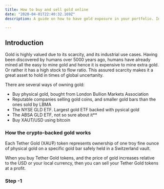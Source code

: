 ```yaml
---
title: How to buy and sell gold online
date: "2020-04-01T22:40:32.169Z"
description: A guide on how to have gold exposure in your portfolio. In times of uncertainity, gold has always been a safe haven. This guide demonstrates how you can own save part of your savings in gold value. Bitcoin is used as collateral, making the process fast, low cost, and secure. Zero chance of fraud since the process does not require you to trust anyone, the system has trusted 3rd parties/ escrows!

---
```

## Introduction

Gold is highly valued due to its scarcity, and its industrial use cases. Having been discovered by humans over 5000 years ago, humans have already mined all the easy to mine gold and hence it is expensive to mine extra gold. Or rather it has a high stock to flow ratio. This assured scarcity makes it a great asset to hold in times of global uncertanity.

There are several ways of owning gold:
  + Buy physical gold, bought from London Bullion Markets Association
  + Reputable companies selling gold coins, and smaller gold bars than the ones sold by LBMA
  + The NYSE GLD ETF. Largest gold ETF backed with pysical gold
  + The ABSA GLD ETF, not so sure about it**
  + Buy XAUT/USD using bitcoin


### How the crypto-backed gold works

Each Tether Gold (XAU₮) token represents ownership of one troy fine ounce of physical gold on a specific gold bar safely held in a Switzerland vault.

When you buy Tether Gold tokens, and the price of gold increases relative to the USD or your local currency, then you can sell your Tether Gold tokens at a profit.


### Step -1


